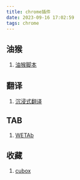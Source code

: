 ```yaml
---
title: chrome插件
date: 2023-09-16 17:02:59
tags: chrome
---
```


## 油猴

1. [油猴脚本](https://chrome.google.com/webstore/detail/tampermonkey/dhdgffkkebhmkfjojejmpbldmpobfkfo)

## 翻译

1. [沉浸式翻译](https://chrome.google.com/webstore/detail/immersive-translate-web-p/bpoadfkcbjbfhfodiogcnhhhpibjhbnh)

## TAB

1. [WETAb](https://chrome.google.com/webstore/detail/wetab-ai%E6%96%B0%E6%A0%87%E7%AD%BE%E9%A1%B5/aikflfpejipbpjdlfabpgclhblkpaafo)


## 收藏

1. [cubox](https://chrome.google.com/webstore/detail/cubox/bflmgpechpeohjfomgfdkkfcbhfcjohl)